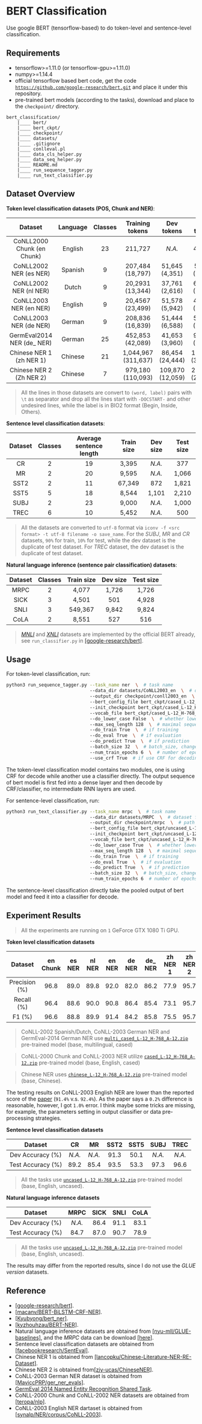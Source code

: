 # BERT Classification

Use google BERT (tensorflow-based) to do token-level and sentence-level classification.

## Requirements
- tensorflow>=1.11.0 (or tensorflow-gpu>=1.11.0)
- numpy>=1.14.4
- official tensorflow based bert code, get the code [`https://github.com/google-research/bert.git`](
https://github.com/google-research/bert.git) and place it under this repository.
- pre-trained bert models (according to the tasks), download and place to the `checkpoint/` directory.

```
bert_classification/
    |____ bert/
    |____ bert_ckpt/
    |____ checkpoint/
    |____ datasets/
    |____ .gitignore
    |____ conlleval.pl
    |____ data_cls_helper.py
    |____ data_seq_helper.py
    |____ README.md
    |____ run_sequence_tagger.py
    |____ run_text_classifier.py
```

## Dataset Overview

**Token level classification datasets (POS, Chunk and NER)**:

Dataset | Language | Classes | Training tokens | Dev tokens | Test tokens
:---: | :---: | :---: | :---: | :---: | :---:
CoNLL2000 Chunk (en Chunk) | English | 23 | 211,727 | _N.A._ | 47,377
CoNLL2002 NER (es NER) | Spanish | 9 | 207,484 (18,797) | 51,645 (4,351) | 52098 (3,558)
CoNLL2002 NER (nl NER) | Dutch | 9 | 20,2931 (13,344) | 37,761 (2,616) | 68,994 (3,941)
CoNLL2003 NER (en NER) | English | 9 | 20,4567 (23,499) | 51,578 (5,942) | 46,666 (5,648)
CoNLL2003 NER (de NER) | German | 9 |  208,836 (16,839) | 51,444 (6,588) | 51,943 (5,171)
GermEval2014 NER (de_ NER) | German | 25 | 452,853 (42,089) | 41,653 (3,960) | 96,499 (8,969)
Chinese NER 1 (zh NER 1) | Chinese | 21 | 1,044,967 (311,637) | 86,454 (24,444) | 119,467 (38,854)
Chinese NER 2 (Zh NER 2) | Chinese | 7 | 979,180 (110,093) | 109,870 (12,059) | 219,197 (25,012)

> All the lines in those datasets are convert to `(word, label)` pairs with `\t` as separator and drop all the lines
start with `-DOCSTART-` and other undesired lines, while the label is in BIO2 format (Begin, Inside, Others).

**Sentence level classification datasets**:

Dataset | Classes | Average sentence length | Train size | Dev size | Test size
:---: | :---: | :---: | :---: | :---: | :---:
CR | 2 | 19 | 3,395 | _N.A._ | 377
MR | 2 | 20 | 9,595 | _N.A._ | 1,066
SST2 | 2 | 11 | 67,349 | 872 | 1,821
SST5 | 5 | 18 | 8,544 | 1,101 | 2,210
SUBJ | 2 | 23 | 9,000 | _N.A._ | 1,000
TREC | 6 | 10 | 5,452 | _N.A._ | 500

> All the datasets are converted to `utf-8` format via `iconv -f <src format> -t utf-8 filename -o save_name`. For the 
_SUBJ_, _MR_ and _CR_ datasets, `90%` for train, `10%` for test, while the dev dataset is the duplicate of test dataset. 
For _TREC_ dataset, the dev dataset is the duplicate of test dataset.

**Natural language inference (sentence pair classification) datasets**:

Dataset | Classes | Train size | Dev size | Test size
:---: | :---: | :---: | :---: | :---:
MRPC | 2 | 4,077 | 1,726 | 1,726
SICK | 3 | 4,501 | 501 | 4,928
SNLI | 3 | 549,367 | 9,842 | 9,824
CoLA | 2 | 8,551 | 527 | 516

> [_MNLI_](https://www.nyu.edu/projects/bowman/multinli/) and [_XNLI_](
https://www.nyu.edu/projects/bowman/xnli/) datasets are implemented by the official BERT already, see 
`run_classifier.py` in [[google-research/bert]](https://github.com/google-research/bert).

## Usage
For token-level classification, run:
```bash
python3 run_sequence_tagger.py --task_name ner  \  # task name
                               --data_dir datasets/CoNLL2003_en  \  # dataset folder
                               --output_dir checkpoint/conll2003_en  \  # path to save outputs and trained params
                               --bert_config_file bert_ckpt/cased_L-12_H-768_A-12/bert_config.json  \  # pre-trained BERT configs
                               --init_checkpoint bert_ckpt/cased_L-12_H-768_A-12/bert_model.ckpt  \  # pre-trained BERT params
                               --vocab_file bert_ckpt/cased_L-12_H-768_A-12/vocab.txt  \  # BERT vocab file
                               --do_lower_case False  \  # whether lowercase the input tokens
                               --max_seq_length 128  \  # maximal sequence allowed
                               --do_train True  \  # if training
                               --do_eval True  \  # if evaluation
                               --do_predict True  \  # if prediction
                               --batch_size 32  \  # batch_size, change to `16` if OOM happens
                               --num_train_epochs 6  \  # number of epochs
                               --use_crf True  # if use CRF for decoding
```

The token-level classification model contains two modules, one is using CRF for decode while another use a classifier 
directly. The output sequence of bert model is first fed into a dense layer and then decode by CRF/classifier, no 
intermediate RNN layers are used.

For sentence-level classification, run:
```bash
python3 run_text_classifier.py --task_name mrpc  \  # task name
                               --data_dir datasets/MRPC  \  # dataset folder
                               --output_dir checkpoint/mrpc  \  # path to save outputs and trained params
                               --bert_config_file bert_ckpt/uncased_L-12_H-768_A-12/bert_config.json  \  # pre-trained BERT configs
                               --init_checkpoint bert_ckpt/uncased_L-12_H-768_A-12/bert_model.ckpt  \  # pre-trained BERT params
                               --vocab_file bert_ckpt/uncased_L-12_H-768_A-12/vocab.txt  \  # BERT vocab file
                               --do_lower_case True  \  # whether lowercase the input tokens
                               --max_seq_length 128  \  # maximal sequence allowed
                               --do_train True  \  # if training
                               --do_eval True  \  # if evaluation
                               --do_predict True  \  # if prediction
                               --batch_size 32  \  # batch_size, change to `16` if OOM happens
                               --num_train_epochs 6  # number of epochs
```

The sentence-level classification directly take the pooled output of bert model and feed it into a classifier for 
decode.

## Experiment Results

> All the experiments are running on `1` GeForce GTX 1080 Ti GPU.

**Token level classification datasets**

Dataset | en Chunk | es NER | nl NER | en NER | de NER | de_ NER | zh NER 1 | zh NER 2
:---: | :---: | :---: | :---: | :---: | :---: | :---: | :---: | :---:
Precision (%) | 96.8 | 89.0 | 89.8 | 92.0 | 82.0 | 86.2 | 77.9 | 95.7
Recall (%) | 96.4 | 88.6 | 90.0 | 90.8 | 86.4 | 85.4 | 73.1 | 95.7
F1 (%) | 96.6 | 88.8 | 89.9 | 91.4 | 84.2 | 85.8 | 75.5 | 95.7

> CoNLL-2002 Spanish/Dutch, CoNLL-2003 German NER and GermEval-2014 German NER use [`multi_cased_L-12_H-768_A-12.zip`](
https://storage.googleapis.com/bert_models/2018_11_23/multi_cased_L-12_H-768_A-12.zip) pre-trained model (base, 
multilingual, cased)

> CoNLL-2000 Chunk and CoNLL-2003 NER utilize [`cased_L-12_H-768_A-12.zip`](
https://storage.googleapis.com/bert_models/2018_10_18/cased_L-12_H-768_A-12.zip) pre-trained model (base, English, 
cased)

> Chinese NER uses [`chinese_L-12_H-768_A-12.zip`](
https://storage.googleapis.com/bert_models/2018_11_03/chinese_L-12_H-768_A-12.zip) pre-trained model (base, Chinese).

The testing results on CoNLL-2003 English NER are lower than the reported score of the [paper](
https://arxiv.org/pdf/1810.04805.pdf) (`91.4%` v.s. `92.4%`). As the paper says a `0.2%` difference is reasonable, 
however, I got `1.0%` error. I think maybe some tricks are missing, for example, the parameters setting in 
output classifier or data pre-processing strategies.

**Sentence level classification datasets**

Dataset | CR | MR | SST2 | SST5 | SUBJ | TREC
:---: | :---: | :---: | :---: | :---: | :---: | :---:
Dev Accuracy (%) | _N.A._ | _N.A._ | 91.3 | 50.1 | _N.A._ | _N.A._
Test Accuracy (%) | 89.2 | 85.4 | 93.5 | 53.3 | 97.3 | 96.6

> All the tasks use [`uncased_L-12_H-768_A-12.zip`](
https://storage.googleapis.com/bert_models/2018_10_18/uncased_L-12_H-768_A-12.zip) pre-trained model (base, English, 
uncased).

**Natural language inference datasets**

Dataset | MRPC | SICK | SNLI | CoLA
:---: | :---: | :---: | :---: | :---:
Dev Accuracy (%) | _N.A._ | 86.4 | 91.1 | 83.1
Test Accuracy (%) | 84.7 | 87.0 | 90.7 | 78.9

> All the tasks use [`uncased_L-12_H-768_A-12.zip`](
https://storage.googleapis.com/bert_models/2018_10_18/uncased_L-12_H-768_A-12.zip) pre-trained model (base, English, 
uncased). 

The results may differ from the reported results, since I do not use the _GLUE version_ datasets.

## Reference
- [[google-research/bert]](https://github.com/google-research/bert).
- [[macanv/BERT-BiLSTM-CRF-NER]](https://github.com/macanv/BERT-BiLSTM-CRF-NER).
- [[Kyubyong/bert_ner]](https://github.com/Kyubyong/bert_ner).
- [[kyzhouhzau/BERT-NER]](https://github.com/kyzhouhzau/BERT-NER).
- Natural language inference datasets are obtained from [[nyu-mll/GLUE-baselines]](
https://github.com/nyu-mll/GLUE-baselines), and the _MRPC_ data can be download [[here]](
https://github.com/jaisong87/prDetect/tree/master/Preprocess).
- Sentence level classification datasets are obtained from [[facebookresearch/SentEval]](
https://github.com/facebookresearch/SentEval).
- Chinese NER 1 is obtained from [[lancopku/Chinese-Literature-NER-RE-Dataset]](
https://github.com/lancopku/Chinese-Literature-NER-RE-Dataset).
- Chinese NER 2 is obtained from[[zjy-ucas/ChineseNER]](https://github.com/zjy-ucas/ChineseNER).
- CoNLL-2003 German NER dataset is obtained from [[MaviccPRP/ger_ner_evals]](https://github.com/MaviccPRP/ger_ner_evals).
- [GermEval 2014 Named Entity Recognition Shared Task](https://sites.google.com/site/germeval2014ner/data).
- CoNLL-2000 Chunk and CoNLL-2002 NER datasets are obtained from [[teropa/nlp]](https://github.com/teropa/nlp).
- CoNLL-2003 English NER dartaset is obtained from [[synalp/NER/corpus/CoNLL-2003]](
https://github.com/synalp/NER/tree/master/corpus/CoNLL-2003).
